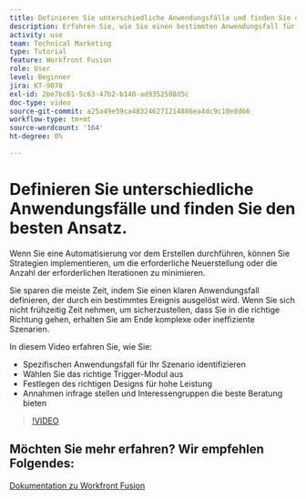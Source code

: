 ```yaml
---
title: Definieren Sie unterschiedliche Anwendungsfälle und finden Sie den besten Ansatz.
description: Erfahren Sie, wie Sie einen bestimmten Anwendungsfall für Ihr Szenario ermitteln, das richtige Design bestimmen und Interessengruppen die beste Beratung bieten in [!DNL Adobe Workfront Fusion].
activity: use
team: Technical Marketing
type: Tutorial
feature: Workfront Fusion
role: User
level: Beginner
jira: KT-9070
exl-id: 2be7bc61-5c63-47b2-b140-ad9352508d5c
doc-type: video
source-git-commit: a25a49e59ca483246271214886ea4dc9c10e8d66
workflow-type: tm+mt
source-wordcount: '164'
ht-degree: 0%

---
```


# Definieren Sie unterschiedliche Anwendungsfälle und finden Sie den besten Ansatz.

Wenn Sie eine Automatisierung vor dem Erstellen durchführen, können Sie Strategien implementieren, um die erforderliche Neuerstellung oder die Anzahl der erforderlichen Iterationen zu minimieren.

Sie sparen die meiste Zeit, indem Sie einen klaren Anwendungsfall definieren, der durch ein bestimmtes Ereignis ausgelöst wird. Wenn Sie sich nicht frühzeitig Zeit nehmen, um sicherzustellen, dass Sie in die richtige Richtung gehen, erhalten Sie am Ende komplexe oder ineffiziente Szenarien.

In diesem Video erfahren Sie, wie Sie:

* Spezifischen Anwendungsfall für Ihr Szenario identifizieren
* Wählen Sie das richtige Trigger-Modul aus
* Festlegen des richtigen Designs für hohe Leistung
* Annahmen infrage stellen und Interessengruppen die beste Beratung bieten

>[!VIDEO](https://video.tv.adobe.com/v/335311/?quality=12&learn=on)

## Möchten Sie mehr erfahren? Wir empfehlen Folgendes:

[Dokumentation zu Workfront Fusion](https://experienceleague.adobe.com/docs/workfront/using/adobe-workfront-fusion/workfront-fusion-2.html?lang=en)
